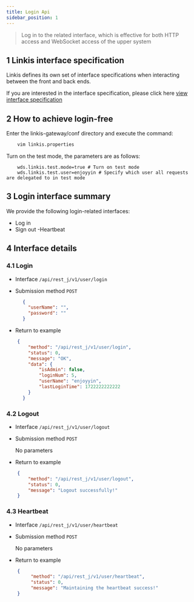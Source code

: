 ```yaml
---
title: Login Api
sidebar_position: 1
---
```


> Log in to the related interface, which is effective for both HTTP access and WebSocket access of the upper system

## 1 Linkis interface specification

Linkis defines its own set of interface specifications when interacting between the front and back ends.

If you are interested in the interface specification, please click here [view interface specification](/docs/1.3.1/development/development-specification/api)

## 2 How to achieve login-free

Enter the linkis-gateway/conf directory and execute the command:

```bash
    vim linkis.properties
```
    
Turn on the test mode, the parameters are as follows:

```properties
    wds.linkis.test.mode=true # Turn on test mode
    wds.linkis.test.user=enjoyyin # Specify which user all requests are delegated to in test mode
```

## 3 Login interface summary

We provide the following login-related interfaces:

 - Log in
 - Sign out
 -Heartbeat
 

## 4 Interface details

### 4.1 Login

- Interface `/api/rest_j/v1/user/login`

- Submission method `POST`

```json
      {
        "userName": "",
        "password": ""
      }
```

- Return to example

```json
    {
        "method": "/api/rest_j/v1/user/login",
        "status": 0,
        "message": "OK",
        "data": {
            "isAdmin": false,
            "loginNum": 5,
            "userName": "enjoyyin",
            "lastLoginTime": 1722222222222
        }
      }
```

### 4.2 Logout
- Interface `/api/rest_j/v1/user/logout`

- Submission method `POST`

  No parameters

- Return to example

```json
    {
        "method": "/api/rest_j/v1/user/logout",
        "status": 0,
        "message": "Logout successfully!"
    }
```

### 4.3 Heartbeat

- Interface `/api/rest_j/v1/user/heartbeat`

- Submission method `POST`

  No parameters

- Return to example

```json
    {
         "method": "/api/rest_j/v1/user/heartbeat",
         "status": 0,
         "message": "Maintaining the heartbeat success!"
    }
```
